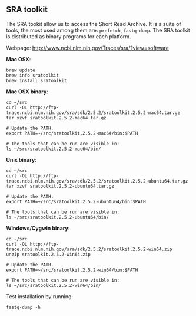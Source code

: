 ## SRA toolkit

The SRA tookit allow us to access the Short Read Archive. It is a suite of tools,
the most used among them are: `prefetch`, `fastq-dump`. The SRA toolkit is
distributed as binary programs for each platform.

Webpage: http://www.ncbi.nlm.nih.gov/Traces/sra/?view=software

**Mac OSX**:

    brew update
    brew info sratoolkit
    brew install sratoolkit

**Mac OSX binary**:

    cd ~/src
    curl -OL http://ftp-trace.ncbi.nlm.nih.gov/sra/sdk/2.5.2/sratoolkit.2.5.2-mac64.tar.gz
    tar xzvf sratoolkit.2.5.2-mac64.tar.gz

    # Update the PATH.
    export PATH=~/src/sratoolkit.2.5.2-mac64/bin:$PATH

    # The tools that can be run are visible in:
    ls ~/src/sratoolkit.2.5.2-mac64/bin/

**Unix binary**:

    cd ~/src
    curl -OL http://ftp-trace.ncbi.nlm.nih.gov/sra/sdk/2.5.2/sratoolkit.2.5.2-ubuntu64.tar.gz
    tar xzvf sratoolkit.2.5.2-ubuntu64.tar.gz

    # Update the PATH.
    export PATH=~/src/sratoolkit.2.5.2-ubuntu64/bin:$PATH

    # The tools that can be run are visible in:
    ls ~/src/sratoolkit.2.5.2-ubuntu64/bin/

**Windows/Cygwin binary**:

    cd ~/src
    curl -OL http://ftp-trace.ncbi.nlm.nih.gov/sra/sdk/2.5.2/sratoolkit.2.5.2-win64.zip
    unzip sratoolkit.2.5.2-win64.zip

    # Update the PATH.
    export PATH=~/src/sratoolkit.2.5.2-win64/bin:$PATH

    # The tools that can be run are visible in:
    ls ~/src/sratoolkit.2.5.2-win64/bin/

Test installation by running:

    fastq-dump -h
